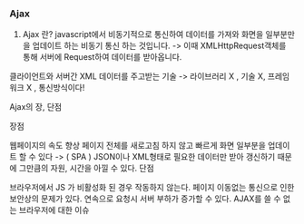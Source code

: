 ### Ajax

1. Ajax 란?
javascript에서 비동기적으로 통신하여 데이터를 가져와 화면을 일부분만을 업데이트 하는 비동기 통신 하는 것입니다.
-> 이때 XMLHttpRequest객체를 통해 서버에 Request하여 데이터를 받아옵니다.

클라이언트와 서버간 XML 데이터를 주고받는 기술
-> 라이브러리 X , 기술 X, 프레임워크 X , 통신방식이다!

Ajax의 장, 단점

장점

웹페이지의 속도 향상
페이지 전체를 새로고침 하지 않고 빠르게 화면 일부분을 업데이트 할 수 있다 -> ( SPA )
JSON이나 XML형태로 필요한 데이터만 받아 갱신하기 때문에 그만큼의 자원, 시간을 아낄 수 있다.
단점

브라우저에서 JS 가 비활성화 된 경우 작동하지 않는다.
페이지 이동없는 통신으로 인한 보안상의 문제가 있다.
연속으로 요청시 서버 부하가 증가할 수 있다.
AJAX를 쓸 수 없는 브라우저에 대한 이슈
